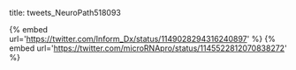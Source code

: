 title: tweets_NeuroPath518093

{% embed url='https://twitter.com/Inform_Dx/status/1149028294316240897' %}
{% embed url='https://twitter.com/microRNApro/status/1145522812070838272' %}
